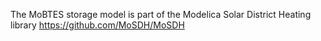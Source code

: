 The MoBTES storage model is part of the Modelica Solar District Heating library
https://github.com/MoSDH/MoSDH
